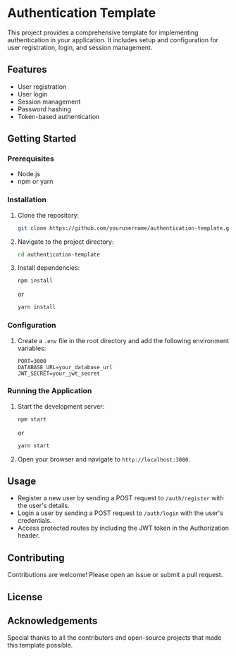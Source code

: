 # Authentication Template

This project provides a comprehensive template for implementing authentication in your application. It includes setup and configuration for user registration, login, and session management.

## Features

- User registration
- User login
- Session management
- Password hashing
- Token-based authentication

## Getting Started

### Prerequisites

- Node.js
- npm or yarn

### Installation

1. Clone the repository:

    ```bash
    git clone https://github.com/yourusername/authentication-template.git
    ```

2. Navigate to the project directory:

    ```bash
    cd authentication-template
    ```

3. Install dependencies:

    ```bash
    npm install
    ```

    or

    ```bash
    yarn install
    ```

### Configuration

1. Create a `.env` file in the root directory and add the following environment variables:

    ```env
    PORT=3000
    DATABASE_URL=your_database_url
    JWT_SECRET=your_jwt_secret
    ```

### Running the Application

1. Start the development server:

    ```bash
    npm start
    ```

    or

    ```bash
    yarn start
    ```

2. Open your browser and navigate to `http://localhost:3000`.

## Usage

- Register a new user by sending a POST request to `/auth/register` with the user's details.
- Login a user by sending a POST request to `/auth/login` with the user's credentials.
- Access protected routes by including the JWT token in the Authorization header.

## Contributing

Contributions are welcome! Please open an issue or submit a pull request.

## License

<!-- This project is licensed under the MIT License. See the [LICENSE](LICENSE) file for details. -->

## Acknowledgements

Special thanks to all the contributors and open-source projects that made this template possible.
